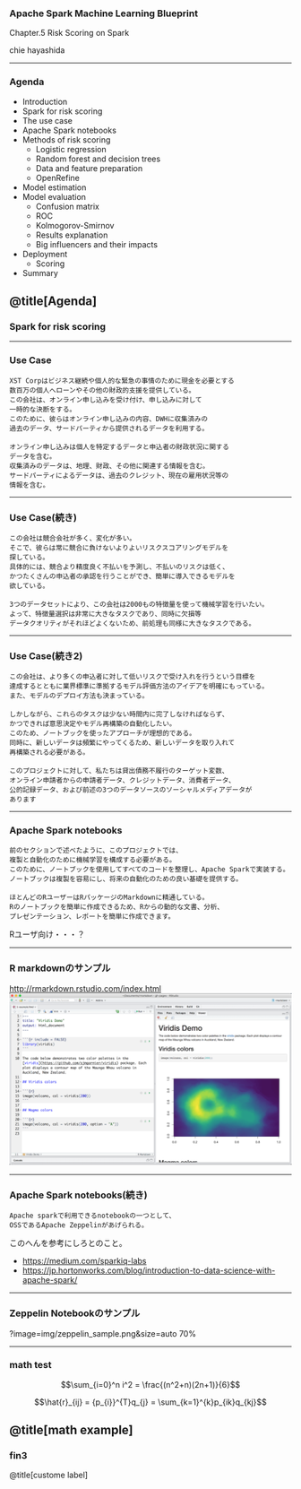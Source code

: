 ### Apache Spark Machine Learning Blueprint

Chapter.5 Risk Scoring on Spark

chie hayashida

---

### Agenda

* Introduction
* Spark for risk scoring
* The use case
* Apache Spark notebooks
* Methods of risk scoring
	* Logistic regression
	* Random forest and decision trees
	* Data and feature preparation
	* OpenRefine
* Model estimation
* Model evaluation
	* Confusion matrix
	* ROC
	* Kolmogorov-Smirnov
	* Results explanation
	* Big influencers and their impacts
* Deployment
	* Scoring
* Summary

@title[Agenda]
---
### Spark for risk scoring

---
### Use Case
```
XST Corpはビジネス継続や個人的な緊急の事情のために現金を必要とする
数百万の個人へローンやその他の財政的支援を提供している。
この会社は、オンライン申し込みを受け付け、申し込みに対して
一時的な決断をする。
このために、彼らはオンライン申し込みの内容、DWHに収集済みの
過去のデータ、サードパーティから提供されるデータを利用する。

オンライン申し込みは個人を特定するデータと申込者の財政状況に関する
データを含む。
収集済みのデータは、地理、財政、その他に関連する情報を含む。
サードパーティによるデータは、過去のクレジット、現在の雇用状況等の
情報を含む。
```

---
### Use Case(続き)
```
この会社は競合会社が多く、変化が多い。
そこで、彼らは常に競合に負けないよりよいリスクスコアリングモデルを
探している。
具体的には、競合より精度良く不払いを予測し、不払いのリスクは低く、
かつたくさんの申込者の承認を行うことができ、簡単に導入できるモデルを
欲している。

3つのデータセットにより、この会社は2000もの特徴量を使って機械学習を行いたい。
よって、特徴量選択は非常に大きなタスクであり、同時に欠損等
データクオリティがそれほどよくないため、前処理も同様に大きなタスクである。
```
---
### Use Case(続き2)

```
この会社は、より多くの申込者に対して低いリスクで受け入れを行うという目標を
達成するとともに業界標準に準拠するモデル評価方法のアイデアを明確にもっている。
また、モデルのデプロイ方法も決まっている。

しかしながら、これらのタスクは少ない時間内に完了しなければならず、
かつできれば意思決定やモデル再構築の自動化したい。
このため、ノートブックを使ったアプローチが理想的である。
同時に、新しいデータは頻繁にやってくるため、新しいデータを取り入れて
再構築される必要がある。

このプロジェクトに対して、私たちは貸出債務不履行のターゲット変数、
オンライン申請者からの申請者データ、クレジットデータ、消費者データ、
公的記録データ、および前述の3つのデータソースのソーシャルメディアデータが
あります
```
---
### Apache Spark notebooks

```
前のセクションで述べたように、このプロジェクトでは、
複製と自動化のために機械学習を構成する必要がある。
このために、ノートブックを使用してすべてのコードを整理し、Apache Sparkで実装する。
ノートブックは複製を容易にし、将来の自動化のための良い基礎を提供する。

ほとんどのRユーザーはRパッケージのMarkdownに精通している。
Rのノートブックを簡単に作成できるため、Rからの動的な文書、分析、
プレゼンテーション、レポートを簡単に作成できます。
```
Rユーザ向け・・・？

---
### R markdownのサンプル
http://rmarkdown.rstudio.com/index.html
![Rmarkdown sample](img/rmarkdown_sample.png)

---
### Apache Spark notebooks(続き)
```
Apache sparkで利用できるnotebookの一つとして、
OSSであるApache Zeppelinがあげられる。
```

このへんを参考にしろとのこと。
* https://medium.com/sparkiq-labs
* https://jp.hortonworks.com/blog/introduction-to-data-science-with-apache-spark/
---
### Zeppelin Notebookのサンプル
?image=img/zeppelin_sample.png&size=auto 70%

---
### math test

$$\sum_{i=0}^n i^2 = \frac{(n^2+n)(2n+1)}{6}$$

$$\hat{r}_{ij} = {p_{i}}^{T}q_{j} = \sum_{k=1}^{k}p_{ik}q_{kj}$$

@title[math example]
---
### fin3

@title[custome label]

